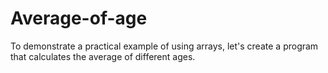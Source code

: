# Average-of-age
To demonstrate a practical example of using arrays, let's create a program that calculates the average of different ages.
